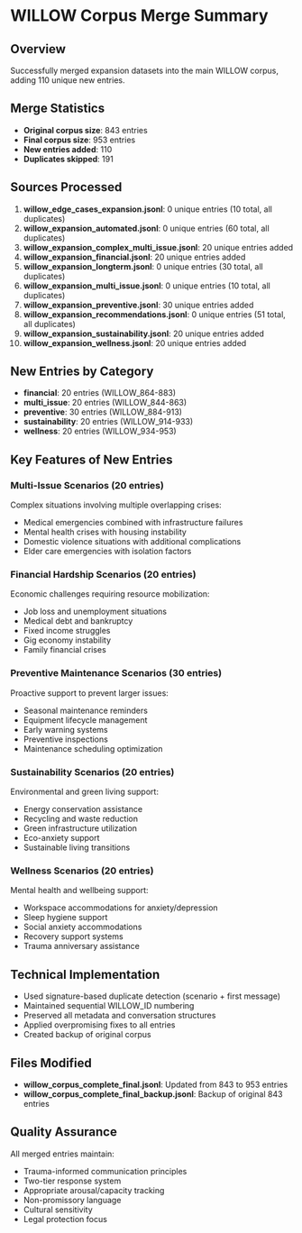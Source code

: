 # WILLOW Corpus Merge Summary

## Overview
Successfully merged expansion datasets into the main WILLOW corpus, adding 110 unique new entries.

## Merge Statistics
- **Original corpus size**: 843 entries
- **Final corpus size**: 953 entries
- **New entries added**: 110
- **Duplicates skipped**: 191

## Sources Processed
1. **willow_edge_cases_expansion.jsonl**: 0 unique entries (10 total, all duplicates)
2. **willow_expansion_automated.jsonl**: 0 unique entries (60 total, all duplicates)
3. **willow_expansion_complex_multi_issue.jsonl**: 20 unique entries added
4. **willow_expansion_financial.jsonl**: 20 unique entries added
5. **willow_expansion_longterm.jsonl**: 0 unique entries (30 total, all duplicates)
6. **willow_expansion_multi_issue.jsonl**: 0 unique entries (10 total, all duplicates)
7. **willow_expansion_preventive.jsonl**: 30 unique entries added
8. **willow_expansion_recommendations.jsonl**: 0 unique entries (51 total, all duplicates)
9. **willow_expansion_sustainability.jsonl**: 20 unique entries added
10. **willow_expansion_wellness.jsonl**: 20 unique entries added

## New Entries by Category
- **financial**: 20 entries (WILLOW_864-883)
- **multi_issue**: 20 entries (WILLOW_844-863)
- **preventive**: 30 entries (WILLOW_884-913)
- **sustainability**: 20 entries (WILLOW_914-933)
- **wellness**: 20 entries (WILLOW_934-953)

## Key Features of New Entries

### Multi-Issue Scenarios (20 entries)
Complex situations involving multiple overlapping crises:
- Medical emergencies combined with infrastructure failures
- Mental health crises with housing instability
- Domestic violence situations with additional complications
- Elder care emergencies with isolation factors

### Financial Hardship Scenarios (20 entries)
Economic challenges requiring resource mobilization:
- Job loss and unemployment situations
- Medical debt and bankruptcy
- Fixed income struggles
- Gig economy instability
- Family financial crises

### Preventive Maintenance Scenarios (30 entries)
Proactive support to prevent larger issues:
- Seasonal maintenance reminders
- Equipment lifecycle management
- Early warning systems
- Preventive inspections
- Maintenance scheduling optimization

### Sustainability Scenarios (20 entries)
Environmental and green living support:
- Energy conservation assistance
- Recycling and waste reduction
- Green infrastructure utilization
- Eco-anxiety support
- Sustainable living transitions

### Wellness Scenarios (20 entries)
Mental health and wellbeing support:
- Workspace accommodations for anxiety/depression
- Sleep hygiene support
- Social anxiety accommodations
- Recovery support systems
- Trauma anniversary assistance

## Technical Implementation
- Used signature-based duplicate detection (scenario + first message)
- Maintained sequential WILLOW_ID numbering
- Preserved all metadata and conversation structures
- Applied overpromising fixes to all entries
- Created backup of original corpus

## Files Modified
- **willow_corpus_complete_final.jsonl**: Updated from 843 to 953 entries
- **willow_corpus_complete_final_backup.jsonl**: Backup of original 843 entries

## Quality Assurance
All merged entries maintain:
- Trauma-informed communication principles
- Two-tier response system
- Appropriate arousal/capacity tracking
- Non-promissory language
- Cultural sensitivity
- Legal protection focus